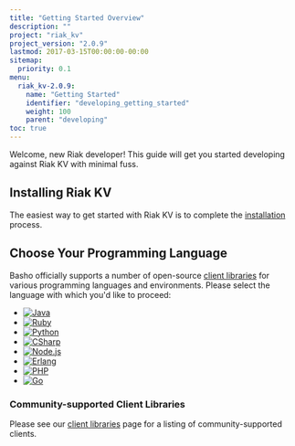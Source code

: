 ```yaml
---
title: "Getting Started Overview"
description: ""
project: "riak_kv"
project_version: "2.0.9"
lastmod: 2017-03-15T00:00:00-00:00
sitemap:
  priority: 0.1
menu:
  riak_kv-2.0.9:
    name: "Getting Started"
    identifier: "developing_getting_started"
    weight: 100
    parent: "developing"
toc: true
---
```


[install index]: {{<baseurl>}}riak/kv/2.0.9/setup/installing
[dev client libraries]: {{<baseurl>}}riak/kv/2.0.9/developing/client-libraries

Welcome, new Riak developer! This guide will get you started developing
against Riak KV with minimal fuss.

## Installing Riak KV

The easiest way to get started with Riak KV is to complete the
[installation][install index] process.

## Choose Your Programming Language

Basho officially supports a number of open-source [client libraries][dev client libraries]
for various programming languages and environments. Please select the
language with which you'd like to proceed:

<ul class="planguages">
<li><a href="java/"><img src="{{<baseurl>}}images/plangs/java.jpg" alt="Java"></a></li>
<li><a href="ruby/"><img src="{{<baseurl>}}images/plangs/ruby.jpg" alt="Ruby"></a></li>
<li><a href="python/"><img src="{{<baseurl>}}images/plangs/python.png" alt="Python"></a></li>
<li><a href="csharp/"><img src="{{<baseurl>}}images/plangs/csharp.png" alt="CSharp"></a></li>
<li><a href="nodejs/"><img src="{{<baseurl>}}images/plangs/nodejs.png" alt="Node.js"></a></li>
<li><a href="erlang/"><img src="{{<baseurl>}}images/plangs/erlang.jpg" alt="Erlang"></a></li>
<li><a href="php/"><img src="{{<baseurl>}}images/plangs/php.png" alt="PHP"></a></li>
<li><a href="golang/"><img src="{{<baseurl>}}images/plangs/golang.png" alt="Go"></a></li>
</ul>

### Community-supported Client Libraries

Please see our [client libraries][dev client libraries] page for a listing of
community-supported clients.
